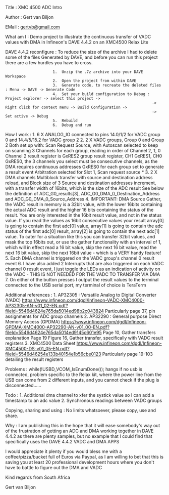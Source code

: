 Title : XMC 4500 ADC Intro

Author : Gert van Biljon

EMail : gertvb@gmail.com

What am I : Demo project to illustrate the continuous transfer of VADC values with DMA in Infineon's DAVE 4.4.2 on an
            XMC4500 Relax Lite

DAVE 4.4.2 reconfigure : To reduce the size of the archive I had to delete some of the files Generated by DAVE, and before you
                         can run this project there are a few hurdles you have to cross.

                         1.  Unzip the .7z archive into your DAVE Workspace
                         2.  Open the project from within DAVE
                         3.  Generate code, to recreate the deleted files : Menu -> DAVE -> Generate Code
                         4.  Set your build configuration to Debug : Project explorer -> select this project ->
                                                                     -> Right click for context menu -> Build Configuration ->
                                                                     -> Set active -> Debug
                         5.  Rebuild
                         6.  Debug and run

How I work : 1.  6 X ANALOG_IO connected to pins 14.0/1/2 for VADC group 0 and 14.4/5/15.2 for VADC group 2
             2.  2 X VADC groups, Group 0 and Group 2
                 Both set up with: Scan Request Source, with Autoscan selected to keep on scanning
                                   3 Channels for each group, reading in order of Channel 2, 1, 0
                                   Channel 2 result register is GxRES2 group result register, CH1 GxRES1, CH0 GxRES0, the 3
                                   channels you select must be consecutive channels, as the DMA requires continuous addresses
                                   GxRES0 for each group set to generate a result event
                                   Arbitration selected for Slot 1, Scan request source                                                                                                                   *
             3.  2 X DMA channels
                 Multiblock transfer with source and destination address reload, and Block size of 3
                 Source and destination addresses increment, with a transfer width of 16bits, which is the size of the ADC result
                 See below the definition of ADC_G0_results[3], ADC_G0_DMA_0_Destination_Address and ADC_G0_DMA_0_Source_Address
             4.  IMPORTANT: DMA Source Gather, the VADC result in memory is a 32bit value, with the lower 16bits containing the
                 actual ADC result and the higher 16 bits containing the status of the result.  You are only interested in the
                 16bit result value, and not in the status value.  If you read the values as 16bit consecutive values your
                 result array[0] is going to contain the first adc[0] value, array[1] is going to contain the adc status of the
                 first adc[0] result, array[2] is going to contain the next adc[1] value. To cater for a situation like this you
                 can transfer 32bit values, and mask the top 16bits out, or use the gather functionality with an interval of 1,
                 which will in effect read a 16 bit value, skip the next 16 bit value, read the next 16 bit value, skip the next
                 16bit value - which is a VERY handy feature!
             5.  Each DMA channel is triggered on the VADC group's channel 0 result event
             6.  I have also added 2 Interrupts that are also triggered on each VADC channel 0 result event, I just toggle the
                 LEDs as an indication of activity on the VADC - THIS IS NOT NEEDED FOR THE VADC TO TRANSFER VIA DMA
             7.  On either of the button presses I output the result values to the terminal connected to the USB serial port,
                 my terminal of choice is TeraTerm

Additional references : 1. AP32305 : Versatile Analog to Digital Converter (VADC)
                           https://www.infineon.com/dgdl/Infineon-VADC-XMC4000-AP32305-AN-v01_02-EN.pdf?fileId=5546d4624e765da5014ed98b2c043824
                           Particularly page 37, pin assignments for ADC group channels
                        2. AP32290 : General purpose Direct Memory Access (GPDMA)
                           https://www.infineon.com/dgdl/Infineon-GPDMA-XMC4000-AP32290-AN-v01_00-EN.pdf?fileId=5546d4624e765da5014ed9145c601e95
                           Page 10, Gather transfers explanation
                           Page 19 Figure 16, Gather transfer, specifically with VADC result registers
                        3. XMC4500 Data Sheet
                           https://www.infineon.com/dgdl/Infineon-XMC4500-DS-v01_05-EN.pdf?fileId=5546d46254e133b40154e1b56cbe0123
                           Particularly page 19-103 detailing the result registers

Problems : while(!USBD_VCOM_IsEnumDone()); hangs if no usb is connected, problem specific to the Relax kit, where the power line
           from the USB can come from 2 different inputs, and you cannot check if the plug is disconnected......

Todo : 1.  Additional dma channel to xfer the systick value so I can add a timestamp to an adc value
       2.  Synchronous readings between VADC groups

Copying, sharing and using : No limits whatsoever, please copy, use and share.

Why : I am publishing this in the hope that it will ease somebody's way out of the frustration of getting an ADC and DMA working
      together in DAVE 4.4.2 as there are plenty samples, but no example that I could find that specifically uses the DAVE 4.4.2
      VADC and DMA APPS

I would appreciate it plenty if you would bless me with a coffee/pizza/bucket full of Euros via Paypal, as I am willing to bet
that this is saving you at least 20 professional development hours where you don't have to battle to figure out the DMA and VADC

Kind regards from South Africa

Gert van Biljon
